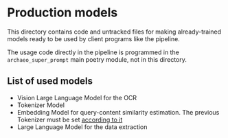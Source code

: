 # Production models

This directory contains code and untracked files for making already-trained
models ready to be used by client programs like the pipeline.

The usage code directly in the pipeline is programmed in the
`archaeo_super_prompt` main poetry module, not in this directory.

## List of used models

- Vision Large Language Model for the OCR
- Tokenizer Model
- Embedding Model for query-content similarity estimation. The previous
Tokenizer must be set [according to
it](https://docling-project.github.io/docling/examples/hybrid_chunking/#basic-usage)
- Large Language Model for the data extraction
